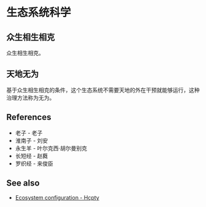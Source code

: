 # 生态系统科学

## 众生相生相克

众生相生相克。

## 天地无为

基于众生相生相克的条件，这个生态系统不需要天地的外在干预就能够运行，这种治理方法称为无为。

## References

- 老子 - 老子
- 淮南子 - 刘安
- 永生羊 - 叶尔克西·胡尔曼别克
- 长短经 - 赵蕤
- 罗织经 - 来俊臣

## See also

- [Ecosystem configuration - Hcpty](https://github.com/Hcpty/ecosystem-configuration)
